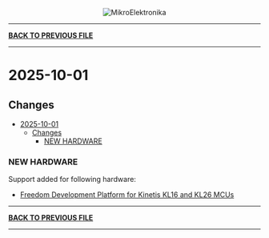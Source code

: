 <p align="center">
  <img src="http://www.mikroe.com/img/designs/beta/logo_small.png?raw=true" alt="MikroElektronika"/>
</p>

---

**[BACK TO PREVIOUS FILE](../changelog.md)**

---

# 2025-10-01

## Changes

- [2025-10-01](#2025-10-01)
  - [Changes](#changes)
    - [NEW HARDWARE](#new-hardware)

### NEW HARDWARE

Support added for following hardware:

+ [Freedom Development Platform for Kinetis KL16 and KL26 MCUs](https://www.nxp.com/design/design-center/development-boards-and-designs/general-purpose-mcus/freedom-development-platform-for-kinetis-kl16-and-kl26-mcus-up-to-128-kb-flash:FRDM-KL26Z)

---

**[BACK TO PREVIOUS FILE](../changelog.md)**

---
